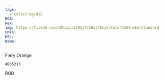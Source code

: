 ```yaml
---
tags:
  - Color/Tag/NTC
RGB:
Hex:
img: https://filedn.com/l0hpzxl1f01yT7GHxtF8cyk/Color%20Snake/standard_csv_to_svg//B35213.svg
CMYK:
HSL:
Name:
---
```

Fiery Orange
```palette
#B35213
```
RGB
